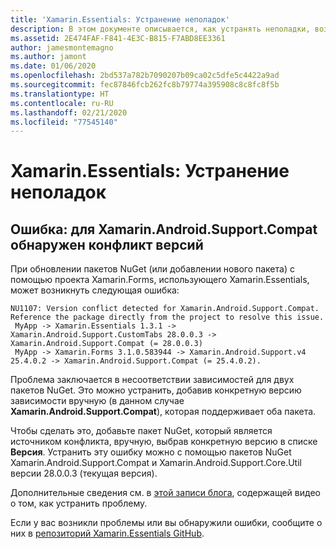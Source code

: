 ```yaml
---
title: 'Xamarin.Essentials: Устранение неполадок'
description: В этом документе описывается, как устранять неполадки, возникающие при разработке с помощью библиотеки Xamarin.Essentials.
ms.assetid: 2E474FAF-F841-4E3C-B815-F7ABD8EE3361
author: jamesmontemagno
ms.author: jamont
ms.date: 01/06/2020
ms.openlocfilehash: 2bd537a782b7090207b09ca02c5dfe5c4422a9ad
ms.sourcegitcommit: fec87846fcb262fc8b79774a395908c8c8fc8f5b
ms.translationtype: HT
ms.contentlocale: ru-RU
ms.lasthandoff: 02/21/2020
ms.locfileid: "77545140"
---
```

# <a name="xamarinessentials-troubleshooting"></a>Xamarin.Essentials: Устранение неполадок

## <a name="error-version-conflict-detected-for-xamarinandroidsupportcompat"></a>Ошибка: для Xamarin.Android.Support.Compat обнаружен конфликт версий

При обновлении пакетов NuGet (или добавлении нового пакета) с помощью проекта Xamarin.Forms, использующего Xamarin.Essentials, может возникнуть следующая ошибка:

```error
NU1107: Version conflict detected for Xamarin.Android.Support.Compat. Reference the package directly from the project to resolve this issue. 
 MyApp -> Xamarin.Essentials 1.3.1 -> Xamarin.Android.Support.CustomTabs 28.0.0.3 -> Xamarin.Android.Support.Compat (= 28.0.0.3) 
 MyApp -> Xamarin.Forms 3.1.0.583944 -> Xamarin.Android.Support.v4 25.4.0.2 -> Xamarin.Android.Support.Compat (= 25.4.0.2).
```

Проблема заключается в несоответствии зависимостей для двух пакетов NuGet. Это можно устранить, добавив конкретную версию зависимости вручную (в данном случае **Xamarin.Android.Support.Compat**), которая поддерживает оба пакета.

Чтобы сделать это, добавьте пакет NuGet, который является источником конфликта, вручную, выбрав конкретную версию в списке **Версия**. Устранить эту ошибку можно с помощью пакетов NuGet Xamarin.Android.Support.Compat и Xamarin.Android.Support.Core.Util версии 28.0.0.3 (текущая версия).

Дополнительные сведения см. в [этой записи блога](https://redth.codes/how-to-fix-the-dreaded-version-conflict-nuget-error-in-your-xamarin-android-projects/), содержащей видео о том, как устранить проблему.

Если у вас возникли проблемы или вы обнаружили ошибки, сообщите о них в [репозиторий Xamarin.Essentials GitHub](https://github.com/xamarin/Essentials).
